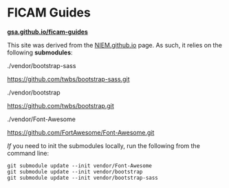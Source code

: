 FICAM Guides
==============
**[gsa.github.io/ficam-guides](http://gsa.github.io/ficam-guides)**

This site was derived from the [NIEM.github.io](https://NIEM.github.io) page. As such, it relies on the following **submodules**:

./vendor/bootstrap-sass

https://github.com/twbs/bootstrap-sass.git

./vendor/bootstrap

https://github.com/twbs/bootstrap.git

./vendor/Font-Awesome

https://github.com/FortAwesome/Font-Awesome.git

_If_ you need to init the submodules locally, run the following from the command line:

    git submodule update --init vendor/Font-Awesome
	git submodule update --init vendor/bootstrap
	git submodule update --init vendor/bootstrap-sass
